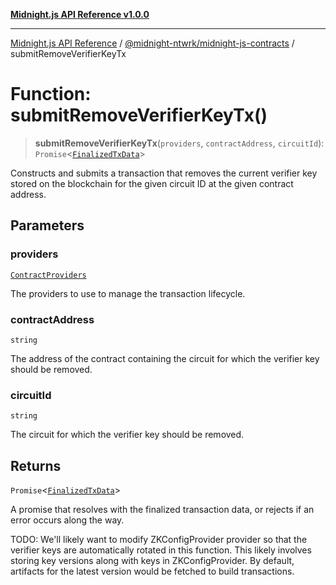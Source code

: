[**Midnight.js API Reference v1.0.0**](../../../README.md)

***

[Midnight.js API Reference](../../../packages.md) / [@midnight-ntwrk/midnight-js-contracts](../README.md) / submitRemoveVerifierKeyTx

# Function: submitRemoveVerifierKeyTx()

> **submitRemoveVerifierKeyTx**(`providers`, `contractAddress`, `circuitId`): `Promise`\<[`FinalizedTxData`](../../midnight-js-types/interfaces/FinalizedTxData.md)\>

Constructs and submits a transaction that removes the current verifier key stored
on the blockchain for the given circuit ID at the given contract address.

## Parameters

### providers

[`ContractProviders`](../type-aliases/ContractProviders.md)

The providers to use to manage the transaction lifecycle.

### contractAddress

`string`

The address of the contract containing the circuit for which
                       the verifier key should be removed.

### circuitId

`string`

The circuit for which the verifier key should be removed.

## Returns

`Promise`\<[`FinalizedTxData`](../../midnight-js-types/interfaces/FinalizedTxData.md)\>

A promise that resolves with the finalized transaction data, or rejects if
         an error occurs along the way.

TODO: We'll likely want to modify ZKConfigProvider provider so that the verifier keys are
      automatically rotated in this function. This likely involves storing key versions
      along with keys in ZKConfigProvider. By default, artifacts for the latest version
      would be fetched to build transactions.
